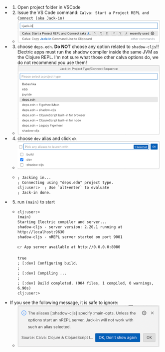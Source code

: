 - 1. Open project folder in VSCode
- 2. Issue the VS Code command: `Calva: Start a Project REPL and Connect (aka Jack-in)`
	- ![image.png](../assets/image_1680826318027_0.png)
- 3. choose `deps.edn`. **Do NOT** choose any option related to `shadow-cljs`!! Electric apps must run the shadow compiler inside the same JVM as the Clojure REPL. I'm not sure what those other calva options do, we do not recommend you use them!
	- ![image.png](../assets/image_1680826028330_0.png)
- 4. choose `dev` alias and click `ok`
	- ![image.png](../assets/image_1680826088354_0.png)
	- ```
	  ; Jacking in...
	  ; Connecting using "deps.edn" project type.
	  clj꞉user꞉>  ; Use `alt+enter` to evaluate
	  ; Jack-in done.
	  ```
- 5. run `(main)` to start
	- ```
	  clj꞉user꞉> 
	  (main)
	  Starting Electric compiler and server...
	  shadow-cljs - server version: 2.20.1 running at http://localhost:9630
	  shadow-cljs - nREPL server started on port 9001
	  
	  👉 App server available at http://0.0.0.0:8080
	  
	  true
	  ; [:dev] Configuring build.
	  ; 
	  ; [:dev] Compiling ...
	  ; 
	  ; [:dev] Build completed. (904 files, 1 compiled, 0 warnings, 6.90s)
	  clj꞉user꞉> 
	  ```
- If you see the following message, it is safe to ignore:
	- ![image.png](../assets/image_1680826128750_0.png)